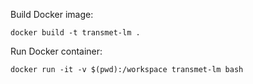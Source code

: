 Build Docker image:
```shell
docker build -t transmet-lm .
```

Run Docker container:
```shell
docker run -it -v $(pwd):/workspace transmet-lm bash
```
